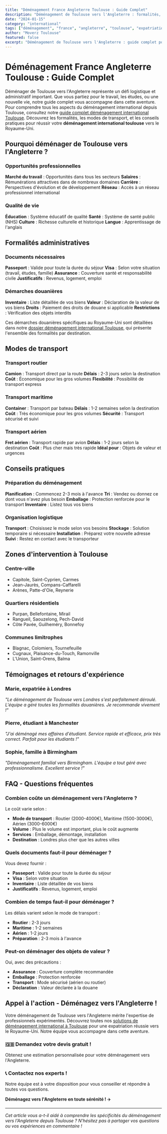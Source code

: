 ```yaml
---
title: "Déménagement France Angleterre Toulouse : Guide Complet"
description: "Déménagement de Toulouse vers l'Angleterre : formalités, transport, conseils pratiques. Guide complet pour votre expatriation au Royaume-Uni."
date: "2024-01-15"
category: "international"
tags: ["déménagement", "france", "angleterre", "toulouse", "expatriation"]
author: "Moverz Toulouse"
featured: false
excerpt: "Déménagement de Toulouse vers l'Angleterre : guide complet pour votre expatriation. Formalités, transport, conseils pratiques."
---
```


# Déménagement France Angleterre Toulouse : Guide Complet

Déménager de Toulouse vers l'Angleterre représente un défi logistique et administratif important. Que vous partiez pour le travail, les études, ou une nouvelle vie, notre guide complet vous accompagne dans cette aventure. Pour comprendre tous les aspects du déménagement international depuis Toulouse, consultez notre [guide complet déménagement international Toulouse](/blog/international/demenagement-international-toulouse). Découvrez les formalités, les modes de transport, et les conseils pratiques pour réussir votre **déménagement international toulouse** vers le Royaume-Uni.

## Pourquoi déménager de Toulouse vers l'Angleterre ?

### Opportunités professionnelles

**Marché du travail** : Opportunités dans tous les secteurs
**Salaires** : Rémunérations attractives dans de nombreux domaines
**Carrière** : Perspectives d'évolution et de développement
**Réseau** : Accès à un réseau professionnel international

### Qualité de vie

**Éducation** : Système éducatif de qualité
**Santé** : Système de santé public (NHS)
**Culture** : Richesse culturelle et historique
**Langue** : Apprentissage de l'anglais

## Formalités administratives

### Documents nécessaires

**Passeport** : Valide pour toute la durée du séjour
**Visa** : Selon votre situation (travail, études, famille)
**Assurance** : Couverture santé et responsabilité civile
**Justificatifs** : Revenus, logement, emploi

### Démarches douanières

**Inventaire** : Liste détaillée de vos biens
**Valeur** : Déclaration de la valeur de vos biens
**Droits** : Paiement des droits de douane si applicable
**Restrictions** : Vérification des objets interdits

Ces démarches douanières spécifiques au Royaume-Uni sont détaillées dans notre [dossier déménagement international Toulouse](/blog/international/demenagement-international-toulouse), qui présente l'ensemble des formalités par destination.

## Modes de transport

### Transport routier

**Camion** : Transport direct par la route
**Délais** : 2-3 jours selon la destination
**Coût** : Économique pour les gros volumes
**Flexibilité** : Possibilité de transport express

### Transport maritime

**Container** : Transport par bateau
**Délais** : 1-2 semaines selon la destination
**Coût** : Très économique pour les gros volumes
**Sécurité** : Transport sécurisé et suivi

### Transport aérien

**Fret aérien** : Transport rapide par avion
**Délais** : 1-2 jours selon la destination
**Coût** : Plus cher mais très rapide
**Idéal pour** : Objets de valeur et urgences

## Conseils pratiques

### Préparation du déménagement

**Planification** : Commencez 2-3 mois à l'avance
**Tri** : Vendez ou donnez ce dont vous n'avez plus besoin
**Emballage** : Protection renforcée pour le transport
**Inventaire** : Listez tous vos biens

### Organisation logistique

**Transport** : Choisissez le mode selon vos besoins
**Stockage** : Solution temporaire si nécessaire
**Installation** : Préparez votre nouvelle adresse
**Suivi** : Restez en contact avec le transporteur

## Zones d'intervention à Toulouse

### Centre-ville
- Capitole, Saint-Cyprien, Carmes
- Jean-Jaurès, Compans-Caffarelli
- Arènes, Patte-d'Oie, Reynerie

### Quartiers résidentiels
- Purpan, Bellefontaine, Mirail
- Rangueil, Saouzelong, Pech-David
- Côte Pavée, Guilheméry, Bonnefoy

### Communes limitrophes
- Blagnac, Colomiers, Tournefeuille
- Cugnaux, Plaisance-du-Touch, Ramonville
- L'Union, Saint-Orens, Balma

## Témoignages et retours d'expérience

### Marie, expatriée à Londres
*"Le déménagement de Toulouse vers Londres s'est parfaitement déroulé. L'équipe a géré toutes les formalités douanières. Je recommande vivement !"*

### Pierre, étudiant à Manchester
*"J'ai déménagé mes affaires d'étudiant. Service rapide et efficace, prix très correct. Parfait pour les étudiants !"*

### Sophie, famille à Birmingham
*"Déménagement familial vers Birmingham. L'équipe a tout géré avec professionnalisme. Excellent service !"*

## FAQ - Questions fréquentes

### Combien coûte un déménagement vers l'Angleterre ?

Le coût varie selon :
- **Mode de transport** : Routier (2000-4000€), Maritime (1500-3000€), Aérien (3000-6000€)
- **Volume** : Plus le volume est important, plus le coût augmente
- **Services** : Emballage, démontage, installation
- **Destination** : Londres plus cher que les autres villes

### Quels documents faut-il pour déménager ?

Vous devez fournir :
- **Passeport** : Valide pour toute la durée du séjour
- **Visa** : Selon votre situation
- **Inventaire** : Liste détaillée de vos biens
- **Justificatifs** : Revenus, logement, emploi

### Combien de temps faut-il pour déménager ?

Les délais varient selon le mode de transport :
- **Routier** : 2-3 jours
- **Maritime** : 1-2 semaines
- **Aérien** : 1-2 jours
- **Préparation** : 2-3 mois à l'avance

### Peut-on déménager des objets de valeur ?

Oui, avec des précautions :
- **Assurance** : Couverture complète recommandée
- **Emballage** : Protection renforcée
- **Transport** : Mode sécurisé (aérien ou routier)
- **Déclaration** : Valeur déclarée à la douane

## Appel à l'action - Déménagez vers l'Angleterre !

Votre déménagement de Toulouse vers l'Angleterre mérite l'expertise de professionnels expérimentés. Découvrez toutes nos [solutions de déménagement international à Toulouse](/blog/international/demenagement-international-toulouse) pour une expatriation réussie vers le Royaume-Uni. Notre équipe vous accompagne dans cette aventure.

### 🇬🇧 **Demandez votre devis gratuit !**

Obtenez une estimation personnalisée pour votre déménagement vers l'Angleterre.

### 📞 **Contactez nos experts !**

Notre équipe est à votre disposition pour vous conseiller et répondre à toutes vos questions.

**Déménagez vers l'Angleterre en toute sérénité !** ✈️

---

*Cet article vous a-t-il aidé à comprendre les spécificités du déménagement vers l'Angleterre depuis Toulouse ? N'hésitez pas à partager vos questions ou vos expériences en commentaire !*


